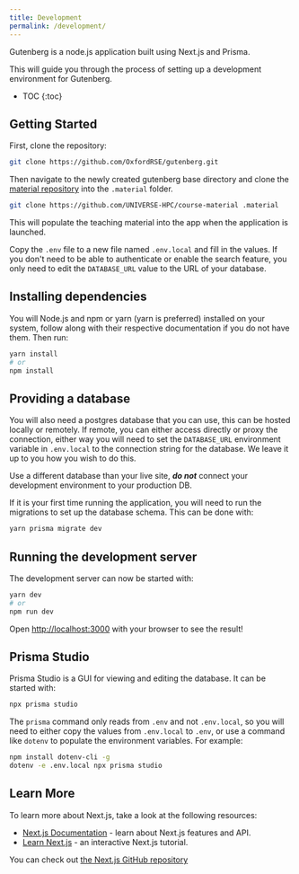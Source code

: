 ```yaml
---
title: Development
permalink: /development/
---
```


Gutenberg is a node.js application built using Next.js and Prisma.

This will guide you through the process of setting up a development environment for Gutenberg.

- TOC
{:toc}

## Getting Started

First, clone the repository:

```bash
git clone https://github.com/OxfordRSE/gutenberg.git
```

Then navigate to the newly created gutenberg base directory and clone the [material repository](https://github.com/UNIVERSE-HPC/course-material) into the `.material` folder.

```bash
git clone https://github.com/UNIVERSE-HPC/course-material .material
```

This will populate the teaching material into the app when the application is launched.

Copy the `.env` file to a new file named `.env.local` and fill in the values. If you don't need to be able to authenticate or enable the search feature, you only need to edit the `DATABASE_URL` value to the URL of your database.

## Installing dependencies

You will Node.js and npm or yarn (yarn is preferred) installed on your system, follow along with their respective documentation if you do not have them. Then run:

```bash
yarn install
# or 
npm install
```

## Providing a database

You will also need a postgres database that you can use, this can be hosted locally or remotely. If remote, you can either access directly or proxy the connection, either way you will need to set the `DATABASE_URL` environment variable in `.env.local` to the connection string for the database. We leave it up to you how you wish to do this.

Use a different database than your live site, ***do not*** connect your development environment to your production DB.

If it is your first time running the application, you will need to run the migrations to set up the database schema. This can be done with:

```bash
yarn prisma migrate dev
```

## Running the development server

The development server can now be started with:

```bash
yarn dev
# or
npm run dev
```

Open [http://localhost:3000](http://localhost:3000) with your browser to see the result!

## Prisma Studio

Prisma Studio is a GUI for viewing and editing the database. It can be started with:

```bash
npx prisma studio
```

The `prisma` command only reads from `.env` and not `.env.local`, so you will need to either copy the values from `.env.local` to `.env`, or use a command like `dotenv` to populate the environment variables. For example:

```bash
npm install dotenv-cli -g
dotenv -e .env.local npx prisma studio
```

## Learn More

To learn more about Next.js, take a look at the following resources:

- [Next.js Documentation](https://nextjs.org/docs) - learn about Next.js features and API.
- [Learn Next.js](https://nextjs.org/learn) - an interactive Next.js tutorial.

You can check out [the Next.js GitHub repository](https://github.com/vercel/next.js/)
